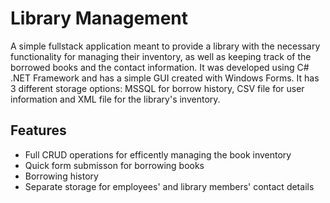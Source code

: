# Library Management

A simple fullstack application meant to provide a library with the necessary functionality for managing their inventory, as well as keeping track of the borrowed books and the contact information. It was developed using C# .NET Framework and has a simple GUI created with Windows Forms. It has 3 different storage options: MSSQL for borrow history, CSV file for user information and XML file for the library's inventory. 

## Features
* Full CRUD operations for efficently managing the book inventory
* Quick form submisson for borrowing books
* Borrowing history
* Separate storage for employees' and library members' contact details
